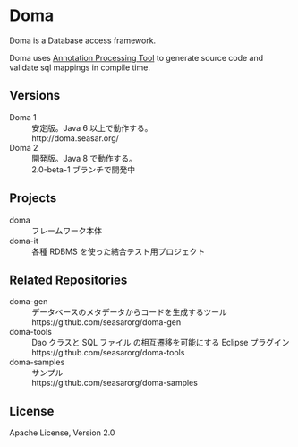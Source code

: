 Doma
========================================

Doma is a Database access framework. 

Doma uses [Annotation Processing Tool][apt] to generate source code and validate sql mappings in compile time.

Versions
--------

<dl>
	<dt>Doma 1</dt>
	<dd>
	安定版。Java 6 以上で動作する。<br />
	http://doma.seasar.org/</dd>
	<dt>Doma 2</dt>
	<dd>
	開発版。Java 8 で動作する。<br />
	2.0-beta-1 ブランチで開発中</dd>
</dl>

Projects
--------

<dl>
	<dt>doma</dt>
	<dd>フレームワーク本体</dd>
	<dt>doma-it</dt>
	<dd>各種 RDBMS を使った結合テスト用プロジェクト</dd>
</dl>

Related Repositories
--------------------

<dl>
	<dt>doma-gen</dt>
	<dd>
	データベースのメタデータからコードを生成するツール<br />
	https://github.com/seasarorg/doma-gen
	</dd>
	<dt>doma-tools</dt>
	<dd>
	Dao クラスと SQL ファイル の相互遷移を可能にする Eclipse プラグイン<br />
	https://github.com/seasarorg/doma-tools
	</dd>
	<dt>doma-samples</dt>
	<dd>
	サンプル<br />
	https://github.com/seasarorg/doma-samples
	</dd>
</dl>

License
-------

Apache License, Version 2.0

  [apt]: http://docs.oracle.com/javase/6/docs/technotes/guides/apt/index.html
